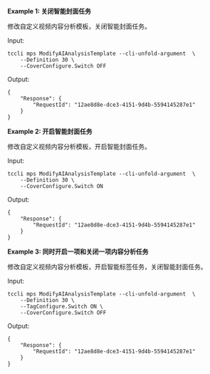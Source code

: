**Example 1: 关闭智能封面任务**

修改自定义视频内容分析模板，关闭智能封面任务。

Input: 

```
tccli mps ModifyAIAnalysisTemplate --cli-unfold-argument  \
    --Definition 30 \
    --CoverConfigure.Switch OFF
```

Output: 
```
{
    "Response": {
        "RequestId": "12ae8d8e-dce3-4151-9d4b-5594145287e1"
    }
}
```

**Example 2: 开启智能封面任务**

修改自定义视频内容分析模板，开启智能封面任务。

Input: 

```
tccli mps ModifyAIAnalysisTemplate --cli-unfold-argument  \
    --Definition 30 \
    --CoverConfigure.Switch ON
```

Output: 
```
{
    "Response": {
        "RequestId": "12ae8d8e-dce3-4151-9d4b-5594145287e1"
    }
}
```

**Example 3: 同时开启一项和关闭一项内容分析任务**

修改自定义视频内容分析模板，开启智能标签任务，关闭智能封面任务。

Input: 

```
tccli mps ModifyAIAnalysisTemplate --cli-unfold-argument  \
    --Definition 30 \
    --TagConfigure.Switch ON \
    --CoverConfigure.Switch OFF
```

Output: 
```
{
    "Response": {
        "RequestId": "12ae8d8e-dce3-4151-9d4b-5594145287e1"
    }
}
```


